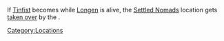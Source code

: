 If [Tinfist](Tinfist.md "wikilink") becomes [](World_States.md) while [Longen](Longen.md "wikilink")
is alive, the [Settled Nomads](Settled_Nomads.md "wikilink") location gets
[taken over](Town_Overrides.md "wikilink") by the [](03%20-%20Projects%20&%20Wikis/Kenshi/Kenshi%20Wiki/Kenshi%20Wiki%20Template/Slave_Traders.md).

[Category:Locations](Category:Locations "wikilink")